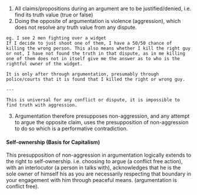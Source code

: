 1. All claims/propositions during an argument are to be justified/denied, i.e. find its truth value (true or false)
2. Doing the opposite of argumentation is violence (aggression), which does not resolve any truth value from any dispute.
```
eg. I see 2 men fighting over a widget
If I decide to just shoot one of them, I have a 50/50 chance of killing the wrong person. This also means whether I kill the right guy or not, I have not found the truth in that dispute, as in me killing one of them does not in itself give me the answer as to who is the rightful owner of the widget.

It is only after through argumentation, presumably through police/courts that it is found that I killed the right or wrong guy.

---

This is universal for any conflict or dispute, it is impossible to find truth with aggression.

```
3. Argumentation therefore presupposes non-aggression, and any attempt to argue the opposite claim, uses the presupposition of non-aggression to do so which is a performative contradiction.

#### Self-ownership (Basis for Capitalism)
This presupposition of non-aggression in argumentation logically extends to the right to self-ownership. 
i.e. choosing to argue (a conflict free action), with an interlocutor (a person in talks with), acknowledges that he is the sole owner of himself his as you are necessarily respecting that boundary in your engagement with him through peaceful means. (argumentation is conflict free).